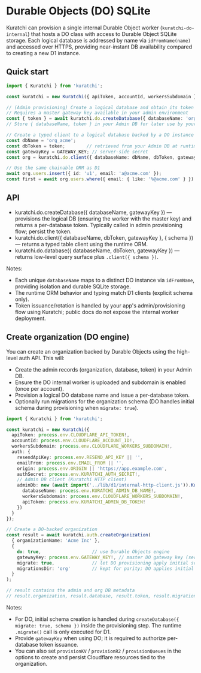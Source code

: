 # Durable Objects (DO) SQLite

Kuratchi can provision a single internal Durable Object worker (`kuratchi-do-internal`) that hosts a DO class with access to Durable Object SQLite storage. Each logical database is addressed by name via `idFromName(name)` and accessed over HTTPS, providing near-instant DB availability compared to creating a new D1 instance.

## Quick start

```ts
import { Kuratchi } from 'kuratchi';

const kuratchi = new Kuratchi({ apiToken, accountId, workersSubdomain });

// (Admin provisioning) Create a logical database and obtain its token
// Requires a master gateway key available in your admin environment
const { token } = await kuratchi.do.createDatabase({ databaseName: 'org_acme', gatewayKey: GATEWAY_KEY });
// Store { databaseName, token } in your Admin DB for later use by your app.

// Create a typed client to a logical database backed by a DO instance
const dbName = 'org_acme';
const dbToken = token;        // retrieved from your Admin DB at runtime
const gatewayKey = GATEWAY_KEY; // server-side secret
const org = kuratchi.do.client({ databaseName: dbName, dbToken, gatewayKey }, { schema: 'organization' });

// Use the same chainable ORM as D1
await org.users.insert({ id: 'u1', email: 'a@acme.com' });
const first = await org.users.where({ email: { like: '%@acme.com' } }).first();
```

## API

- kuratchi.do.createDatabase({ databaseName, gatewayKey }) — provisions the logical DB (ensuring the worker with the master key) and returns a per-database token. Typically called in admin provisioning flow; persist the token.
- kuratchi.do.client({ databaseName, dbToken, gatewayKey }, { schema }) — returns a typed table client using the runtime ORM.
- kuratchi.do.database({ databaseName, dbToken, gatewayKey }) — returns low-level query surface plus `.client({ schema })`.

Notes:
- Each unique `databaseName` maps to a distinct DO instance via `idFromName`, providing isolation and durable SQLite storage.
- The runtime ORM behavior and typing match D1 clients (explicit schema only).
- Token issuance/rotation is handled by your app's admin/provisioning flow using Kuratchi; public docs do not expose the internal worker deployment.

## Create organization (DO engine)

You can create an organization backed by Durable Objects using the high-level auth API. This will:

- Create the admin records (organization, database, token) in your Admin DB.
- Ensure the DO internal worker is uploaded and subdomain is enabled (once per account).
- Provision a logical DO database name and issue a per-database token.
- Optionally run migrations for the organization schema (DO handles initial schema during provisioning when `migrate: true`).

```ts
import { Kuratchi } from 'kuratchi';

const kuratchi = new Kuratchi({
  apiToken: process.env.CLOUDFLARE_API_TOKEN!,
  accountId: process.env.CLOUDFLARE_ACCOUNT_ID!,
  workersSubdomain: process.env.CLOUDFLARE_WORKERS_SUBDOMAIN!,
  auth: {
    resendApiKey: process.env.RESEND_API_KEY || '',
    emailFrom: process.env.EMAIL_FROM || '',
    origin: process.env.ORIGIN || 'https://app.example.com',
    authSecret: process.env.KURATCHI_AUTH_SECRET!,
    // Admin DB client (Kuratchi HTTP client)
    adminDb: new (await import('../lib/d1/internal-http-client.js')).KuratchiHttpClient({
      databaseName: process.env.KURATCHI_ADMIN_DB_NAME!,
      workersSubdomain: process.env.CLOUDFLARE_WORKERS_SUBDOMAIN!,
      apiToken: process.env.KURATCHI_ADMIN_DB_TOKEN!
    })
  }
});

// Create a DO-backed organization
const result = await kuratchi.auth.createOrganization(
  { organizationName: 'Acme Inc' },
  {
    do: true,                   // use Durable Objects engine
    gatewayKey: process.env.GATEWAY_KEY!, // master DO gateway key (server-side secret)
    migrate: true,              // let DO provisioning apply initial schema
    migrationsDir: 'org'        // kept for parity; DO applies initial schema during create
  }
);

// result contains the admin and org DB metadata
// result.organization, result.database, result.token, result.migration, result.sessionCookie (if user data was provided)
```

Notes:

- For DO, initial schema creation is handled during `createDatabase({ migrate: true, schema })` inside the provisioning step. The runtime `.migrate()` call is only executed for D1.
- Provide `gatewayKey` when using DO; it is required to authorize per-database token issuance.
- You can also set `provisionKV` / `provisionR2` / `provisionQueues` in the options to create and persist Cloudflare resources tied to the organization.
